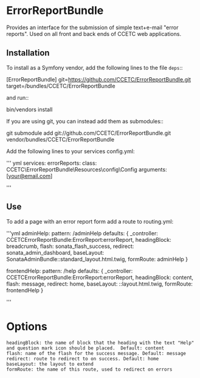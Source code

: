 ErrorReportBundle
=========

Provides an interface for the submission of simple text+e-mail "error reports".
Used on all front and back ends of CCETC web applications.

## Installation
To install as a Symfony vendor, add the following lines to the file ``deps``::

  [ErrorReportBundle]
      git=https://github.com/CCETC/ErrorReportBundle.git
      target=/bundles/CCETC/ErrorReportBundle
      
and run::

  bin/vendors install

If you are using git, you can instead add them as submodules::

  git submodule add git://github.com/CCETC/ErrorReportBundle.git vendor/bundles/CCETC/ErrorReportBundle


Add the following lines to your services config.yml:

''' yml
services:
    errorReports:
      class: CCETC\ErrorReportBundle\Resources\config\Config
      arguments: [your@email.com]   

'''


## Use
To add a page with an error report form add a route to routing.yml:

'''yml
adminHelp:
  pattern: /adminHelp
  defaults: { _controller: CCETCErrorReportBundle:ErrorReport:errorReport, headingBlock: breadcrumb, flash: sonata_flash_success, redirect: sonata_admin_dashboard, baseLayout: SonataAdminBundle::standard_layout.html.twig, formRoute: adminHelp }

frontendHelp:
  pattern: /help
  defaults: { _controller: CCETCErrorReportBundle:ErrorReport:errorReport, headingBlock: content, flash: message, redirect: home, baseLayout: ::layout.html.twig, formRoute: frontendHelp }


'''

# Options
	headingBlock: the name of block that the heading with the text "Help" and question mark icon should be placed.  Default: content
	flash: name of the flash for the success message. Default: message
	redirect: route to redirect to on success. Default: home
	baseLayout: the layout to extend
	formRoute: the name of this route, used to redirect on errors